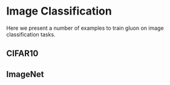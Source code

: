 # Image Classification

Here we present a number of examples to train gluon on image classification tasks.

## CIFAR10 
## ImageNet


